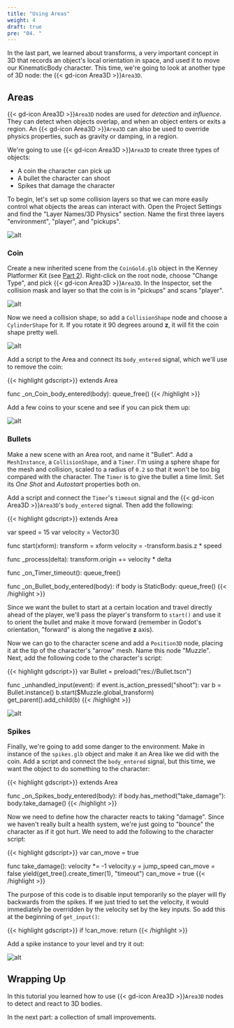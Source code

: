 ```yaml
---
title: "Using Areas"
weight: 4
draft: true
pre: "04. "
---
```


In the last part, we learned about transforms, a very important concept in 3D that records an object's local orientation in space, and used it to move our KinematicBody character. This time, we're going to look at another type of 3D node: the {{< gd-icon Area3D >}}`Area3D`.

## Areas

{{< gd-icon Area3D >}}`Area3D` nodes are used for _detection_ and _influence_. They can detect when objects overlap, and when an object enters or exits a region. An {{< gd-icon Area3D >}}`Area3D` can also be used to override physics properties, such as gravity or damping, in a region.

We're going to use {{< gd-icon Area3D >}}`Area3D` to create three types of objects:

* A coin the character can pick up
* A bullet the character can shoot
* Spikes that damage the character

To begin, let's set up some collision layers so that we can more easily control
what objects the areas can interact with. Open the Project Settings and find
the "Layer Names/3D Physics" section. Name the first three layers "environment",
"player", and "pickups".

![alt](/godot_recipes/4.x/img/3d_04_01.png)

### Coin

Create a new inherited scene from the `CoinGold.glb` object in the Kenney Platformer Kit (see [Part 2](/godot_recipes/4.x/g101/3d/101_3d_02/)). Right-click on the root node, choose "Change Type", and pick {{< gd-icon Area3D >}}`Area3D`. In the Inspector, set the collision mask and layer so that the coin is in "pickups" and scans "player".

![alt](/godot_recipes/4.x/img/3d_04_02.png)

Now we need a collision shape, so add a `CollisionShape` node and choose a
`CylinderShape` for it. If you rotate it 90 degrees around **z**, it will fit
the coin shape pretty well.

![alt](/godot_recipes/4.x/img/3d_04_03.png)

Add a script to the Area and connect its `body_entered` signal, which we'll use
to remove the coin:

{{< highlight gdscript>}}
extends Area

func _on_Coin_body_entered(body):
    queue_free()
{{< /highlight >}}

Add a few coins to your scene and see if you can pick them up:

![alt](/godot_recipes/4.x/img/3d_04_04.gif)

### Bullets

Make a new scene with an Area root, and name it "Bullet". Add a `MeshInstance`,
a `CollisionShape`, and a `Timer`. I'm using a sphere shape for the mesh and
collision, scaled to a radius of `0.2` so that it won't be too big compared
with the character. The `Timer` is to give the bullet a time limit. Set its
_One Shot_ and _Autostart_ properties both on.

Add a script and connect the `Timer`'s `timeout` signal and the {{< gd-icon Area3D >}}`Area3D`'s
`body_entered` signal. Then add the following:

{{< highlight gdscript>}}
extends Area

var speed = 15
var velocity = Vector3()

func start(xform):
    transform = xform
    velocity = -transform.basis.z * speed

func _process(delta):
    transform.origin += velocity * delta

func _on_Timer_timeout():
    queue_free()

func _on_Bullet_body_entered(body):
    if body is StaticBody:
        queue_free()
{{< /highlight >}}

Since we want the bullet to start at a certain location and travel directly
ahead of the player, we'll pass the player's transform to `start()` and use it
to orient the bullet and make it move forward (remember in Godot's orientation,
"forward" is along the negative **z** axis).

Now we can go to the character scene and add a `Position3D` node, placing it
at the tip of the character's "arrow" mesh. Name this node "Muzzle". Next, add
the following code to the character's script:

{{< highlight gdscript>}}
var Bullet = preload("res://Bullet.tscn")

func _unhandled_input(event):
    if event.is_action_pressed("shoot"):
        var b = Bullet.instance()
        b.start($Muzzle.global_transform)
        get_parent().add_child(b)
{{< /highlight >}}

![alt](/godot_recipes/4.x/img/3d_04_05.gif)

### Spikes

Finally, we're going to add some danger to the environment. Make in instance
of the `spikes.glb` object and make it an Area like we did with the coin.
Add a script and connect the `body_entered` signal, but this time, we want
the object to do something to the character:

{{< highlight gdscript>}}
extends Area

func _on_Spikes_body_entered(body):
    if body.has_method("take_damage"):
        body.take_damage()
{{< /highlight >}}

Now we need to define how the character reacts to taking "damage". Since we
haven't really built a health system, we're just going to "bounce" the
character as if it got hurt. We need to add the following to the character
script:

{{< highlight gdscript>}}
var can_move = true

func take_damage():
    velocity *= -1
    velocity.y = jump_speed
    can_move = false
    yield(get_tree().create_timer(1), "timeout")
    can_move = true
{{< /highlight >}}

The purpose of this code is to disable input temporarily so the player will
fly backwards from the spikes. If we just tried to set the velocity, it would
immediately be overridden by the velocity set by the key inputs. So add this at
the beginning of `get_input()`:

{{< highlight gdscript>}}
    if !can_move:
        return
{{< /highlight >}}

Add a spike instance to your level and try it out:

![alt](/godot_recipes/4.x/img/3d_04_06.gif)

## Wrapping Up

In this tutorial you learned how to use {{< gd-icon Area3D >}}`Area3D` nodes to detect and react to 3D bodies.

In the next part: a collection of small improvements.
